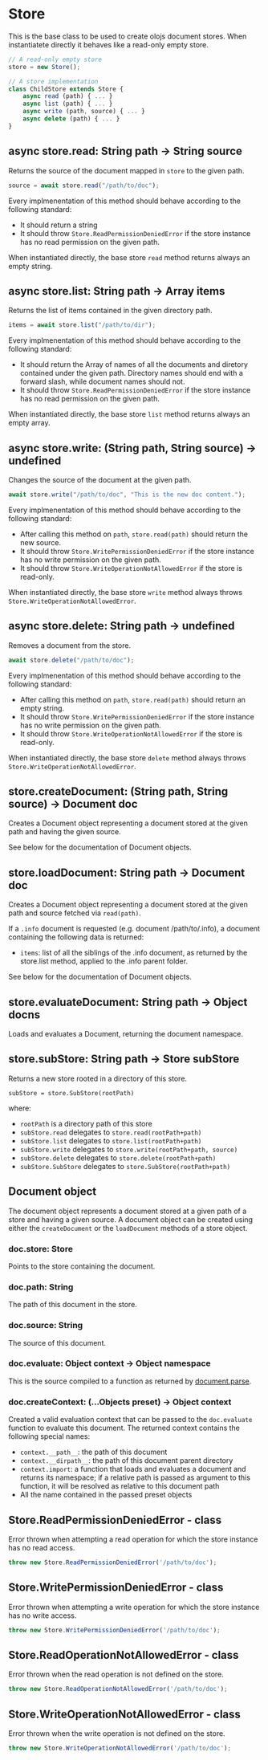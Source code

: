 Store
============================================================================
This is the base class to be used to create olojs document stores.
When instantiatete directly it behaves like a read-only empty store.
```js
// A read-only empty store
store = new Store();

// A store implementation
class ChildStore extends Store {
    async read (path) { ... }
    async list (path) { ... }
    async write (path, source) { ... }
    async delete (path) { ... }
}
```
  
async store.read: String path -> String source
------------------------------------------------------------------------
Returns the source of the document mapped in `store` to the given path.
```js
source = await store.read("/path/to/doc");
```
Every implmenentation of this method should behave according to the
following standard:
- It should return a string
- It should throw `Store.ReadPermissionDeniedError` if the store
  instance has no read permission on the given path.
 
When instantiated directly, the base store `read` method returns always
an empty string.
  
async store.list: String path -> Array items
------------------------------------------------------------------------
Returns the list of items contained in the given directory path.
```js
items = await store.list("/path/to/dir");
```
Every implmenentation of this method should behave according to the
following standard:
- It should return the Array of names of all the documents and 
  diretory contained under the given path. Directory names should end
  with a forward slash, while document names should not.
- It should throw `Store.ReadPermissionDeniedError` if the store
  instance has no read permission on the given path.
 
When instantiated directly, the base store `list` method returns always
an empty array.
  
async store.write: (String path, String source) -> undefined
------------------------------------------------------------------------
Changes the source of the document at the given path.
```js
await store.write("/path/to/doc", "This is the new doc content.");
```
Every implmenentation of this method should behave according to the
following standard:
- After calling this method on `path`, `store.read(path)` should
  return the new source.
- It should throw `Store.WritePermissionDeniedError` if the store
  instance has no write permission on the given path.
- It should throw `Store.WriteOperationNotAllowedError` if the store
  is read-only.
   
When instantiated directly, the base store `write` method always throws
`Store.WriteOperationNotAllowedError`.
  
async store.delete: String path -> undefined
------------------------------------------------------------------------
Removes a document from the store.
```js
await store.delete("/path/to/doc");
```
Every implmenentation of this method should behave according to the
following standard:
- After calling this method on `path`, `store.read(path)` should
  return an empty string.
- It should throw `Store.WritePermissionDeniedError` if the store
  instance has no write permission on the given path.
- It should throw `Store.WriteOperationNotAllowedError` if the store
  is read-only.
 
When instantiated directly, the base store `delete` method always throws
`Store.WriteOperationNotAllowedError`.
  
store.createDocument: (String path, String source) -> Document doc
------------------------------------------------------------------------
Creates a Document object representing a document stored at the given
path and having the given source.

See below for the documentation of Document objects.
  
store.loadDocument: String path -> Document doc
------------------------------------------------------------------------
Creates a Document object representing a document stored at the given
path and source fetched via `read(path)`.

If a `.info` document is requested (e.g. document /path/to/.info), a 
document containing the following data is returned:
- `items`: list of all the siblings of the .info document, as returned
   by the store.list method, applied to the .info parent folder.

See below for the documentation of Document objects.
  
store.evaluateDocument: String path -> Object docns
------------------------------------------------------------------------
Loads and evaluates a Document, returning the document namespace.
  
store.subStore: String path -> Store subStore
------------------------------------------------------------------------
Returns a new store rooted in a directory of this store.

```
subStore = store.SubStore(rootPath)
```

where:

- `rootPath` is a directory path of this store
- `subStore.read` delegates to `store.read(rootPath+path)`
- `subStore.list` delegates to `store.list(rootPath+path)`
- `subStore.write` delegates to `store.write(rootPath+path, source)`
- `subStore.delete` delegates to `store.delete(rootPath+path)`
- `subStore.SubStore` delegates to `store.SubStore(rootPath+path)`
  
Document object
------------------------------------------------------------------------
The document object represents a document stored at a given path of a 
store and having a given source. A document object can be created using
either the `createDocument` or the `loadDocument` methods of a store
object.
  
### doc.store: Store
Points to the store containing the document.
  
### doc.path: String
The path of this document in the store.
  
### doc.source: String
The source of this document.
  
### doc.evaluate: Object context -> Object namespace
This is the source compiled to a function as returned by 
[document.parse](document.md).
  
### doc.createContext: (...Objects preset) -> Object context
Created a valid evaluation context that can be passed to the 
`doc.evaluate` function to evaluate this document. The returned context
contains the following special names:

- `context.__path__`: the path of this document
- `context.__dirpath__`: the path of this document parent directory
- `context.import`: a function that loads and evaluates a document and
  returns its namespace; if a relative path is passed as argument to
  this function, it will be resolved as relative to this document path
- All the name contained in the passed preset objects
  
Store.ReadPermissionDeniedError - class
----------------------------------------------------------------------------
Error thrown when attempting a read operation for which the store instance
has no read access.
```js
throw new Store.ReadPermissionDeniedError('/path/to/doc');
```
  
Store.WritePermissionDeniedError - class
----------------------------------------------------------------------------
Error thrown when attempting a write operation for which the store instance
has no write access.
```js
throw new Store.WritePermissionDeniedError('/path/to/doc');
```
  
Store.ReadOperationNotAllowedError - class
----------------------------------------------------------------------------
Error thrown when the read operation is not defined on the store.
```js
throw new Store.ReadOperationNotAllowedError('/path/to/doc');
```
  
Store.WriteOperationNotAllowedError - class
----------------------------------------------------------------------------
Error thrown when the write operation is not defined on the store.
```js
throw new Store.WriteOperationNotAllowedError('/path/to/doc');
```
  

